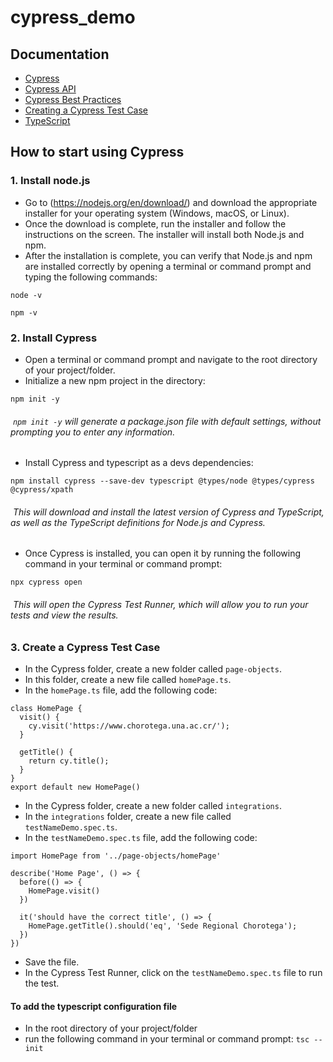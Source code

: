 # cypress_demo

## Documentation
- [Cypress](https://docs.cypress.io/guides/overview/why-cypress.html#In-a-nutshell)
- [Cypress API](https://docs.cypress.io/api/api/table-of-contents.html)
- [Cypress Best Practices](https://docs.cypress.io/guides/references/best-practices.html#Selecting-Elements)
- [Creating a Cypress Test Case](https://docs.cypress.io/guides/getting-started/writing-your-first-test.html#Add-a-test-file)
- [TypeScript](https://www.typescriptlang.org/docs/handbook/intro.html)

## How to start using Cypress
### 1. Install node.js
- Go to (https://nodejs.org/en/download/) and download the appropriate installer for your operating system (Windows, macOS, or Linux).
- Once the download is complete, run the installer and follow the instructions on the screen. The installer will install both Node.js and npm.
- After the installation is complete, you can verify that Node.js and npm are installed correctly by opening a terminal or command prompt and typing the following commands:
```
node -v
```
```
npm -v
```
### 2. Install Cypress
- Open a terminal or command prompt and navigate to the root directory of your project/folder.
- Initialize a new npm project in the directory:
```
npm init -y
```
######  `npm init -y` *will generate a package.json file with default settings, without prompting you to enter any information.*
- Install Cypress and typescript as a devs dependencies:
```
npm install cypress --save-dev typescript @types/node @types/cypress @cypress/xpath
```
######  *This will download and install the latest version of Cypress and TypeScript, as well as the TypeScript definitions for Node.js and Cypress.*
- Once Cypress is installed, you can open it by running the following command in your terminal or command prompt:
```
npx cypress open
```
######  *This will open the Cypress Test Runner, which will allow you to run your tests and view the results.*

### 3. Create a Cypress Test Case
- In the Cypress folder, create a new folder called `page-objects`.
- In this folder, create a new file called `homePage.ts`.
- In the `homePage.ts` file, add the following code:
```
class HomePage {
  visit() {
    cy.visit('https://www.chorotega.una.ac.cr/');
  }

  getTitle() {
    return cy.title();
  }
}
export default new HomePage()
```
- In the Cypress folder, create a new folder called `integrations`.
-  In the `integrations` folder, create a new file called `testNameDemo.spec.ts`.
-  In the `testNameDemo.spec.ts` file, add the following code:
```
import HomePage from '../page-objects/homePage'

describe('Home Page', () => {
  before(() => {
    HomePage.visit()
  })

  it('should have the correct title', () => {
    HomePage.getTitle().should('eq', 'Sede Regional Chorotega');
  })
})
```
- Save the file.
- In the Cypress Test Runner, click on the `testNameDemo.spec.ts` file to run the test.

#### To add the typescript configuration file
- In the root directory of your project/folder
 - run the following command in your terminal or command prompt: `tsc --init`